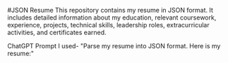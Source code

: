 #JSON Resume
This repository contains my resume in JSON format. It includes detailed information about my education, relevant coursework, experience, projects, technical skills, leadership roles, extracurricular activities, and certificates earned.

ChatGPT Prompt I used- "Parse my resume into JSON format. Here is my resume:" 
